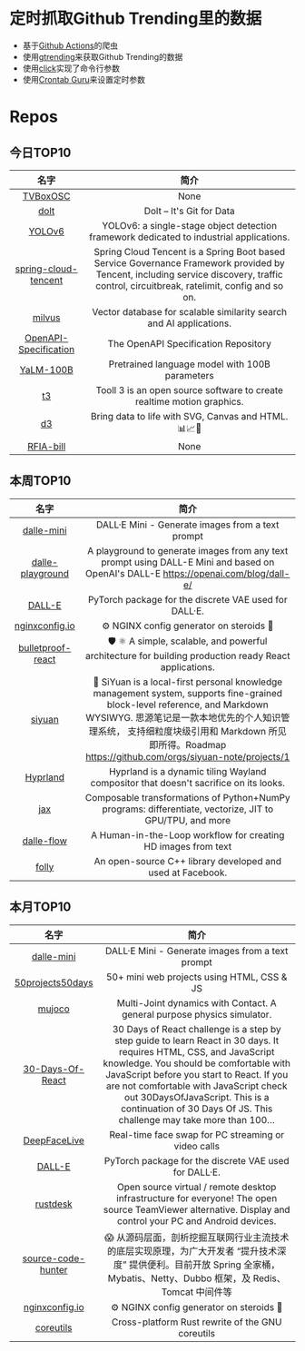 # 定时抓取Github Trending里的数据
* 基于[Github Actions](https://docs.github.com/en/actions)的爬虫
* 使用[gtrending](https://github.com/hedythedev/gtrending)来获取Github Trending的数据
* 使用[click](https://github.com/pallets/click)实现了命令行参数
* 使用[Crontab Guru](https://crontab.guru/)来设置定时参数

# Repos
## 今日TOP10 
<!-- START OF DAILY_TOP10_REPOS -->
| 名字 | 简介 |
| :----: | :----: |
| [TVBoxOSC](https://github.com/CatVodTVOfficial/TVBoxOSC) | None |
| [dolt](https://github.com/dolthub/dolt) | Dolt – It's Git for Data |
| [YOLOv6](https://github.com/meituan/YOLOv6) | YOLOv6: a single-stage object detection framework dedicated to industrial applications. |
| [spring-cloud-tencent](https://github.com/Tencent/spring-cloud-tencent) | Spring Cloud Tencent is a Spring Boot based Service Governance Framework provided by Tencent, including service discovery, traffic control, circuitbreak, ratelimit, config and so on. |
| [milvus](https://github.com/milvus-io/milvus) | Vector database for scalable similarity search and AI applications. |
| [OpenAPI-Specification](https://github.com/OAI/OpenAPI-Specification) | The OpenAPI Specification Repository |
| [YaLM-100B](https://github.com/yandex/YaLM-100B) | Pretrained language model with 100B parameters |
| [t3](https://github.com/still-scene/t3) | Tooll 3 is an open source software to create realtime motion graphics. |
| [d3](https://github.com/d3/d3) | Bring data to life with SVG, Canvas and HTML. 📊📈🎉 |
| [RFIA-bill](https://github.com/responsible-financial-innovation-act22/RFIA-bill) | None |
<!-- END OF DAILY_TOP10_REPOS -->

## 本周TOP10
<!-- START OF WEEKLY_TOP10_REPOS -->
| 名字 | 简介 |
| :----: | :----: |
| [dalle-mini](https://github.com/borisdayma/dalle-mini) | DALL·E Mini - Generate images from a text prompt |
| [dalle-playground](https://github.com/saharmor/dalle-playground) | A playground to generate images from any text prompt using DALL-E Mini and based on OpenAI's DALL-E https://openai.com/blog/dall-e/ |
| [DALL-E](https://github.com/openai/DALL-E) | PyTorch package for the discrete VAE used for DALL·E. |
| [nginxconfig.io](https://github.com/digitalocean/nginxconfig.io) | ⚙️ NGINX config generator on steroids 💉 |
| [bulletproof-react](https://github.com/alan2207/bulletproof-react) | 🛡️ ⚛️ A simple, scalable, and powerful architecture for building production ready React applications. |
| [siyuan](https://github.com/siyuan-note/siyuan) | 📕 SiYuan is a local-first personal knowledge management system, supports fine-grained block-level reference, and Markdown WYSIWYG. 思源笔记是一款本地优先的个人知识管理系统， 支持细粒度块级引用和 Markdown 所见即所得。Roadmap https://github.com/orgs/siyuan-note/projects/1 |
| [Hyprland](https://github.com/vaxerski/Hyprland) | Hyprland is a dynamic tiling Wayland compositor that doesn't sacrifice on its looks. |
| [jax](https://github.com/google/jax) | Composable transformations of Python+NumPy programs: differentiate, vectorize, JIT to GPU/TPU, and more |
| [dalle-flow](https://github.com/jina-ai/dalle-flow) | A Human-in-the-Loop workflow for creating HD images from text |
| [folly](https://github.com/facebook/folly) | An open-source C++ library developed and used at Facebook. |
<!-- END OF WEEKLY_TOP10_REPOS -->

## 本月TOP10
<!-- START OF MONTHLY_TOP10_REPOS -->
| 名字 | 简介 |
| :----: | :----: |
| [dalle-mini](https://github.com/borisdayma/dalle-mini) | DALL·E Mini - Generate images from a text prompt |
| [50projects50days](https://github.com/bradtraversy/50projects50days) | 50+ mini web projects using HTML, CSS & JS |
| [mujoco](https://github.com/deepmind/mujoco) | Multi-Joint dynamics with Contact. A general purpose physics simulator. |
| [30-Days-Of-React](https://github.com/Asabeneh/30-Days-Of-React) | 30 Days of React challenge is a step by step guide to learn React in 30 days. It requires HTML, CSS, and JavaScript knowledge. You should be comfortable with JavaScript before you start to React. If you are not comfortable with JavaScript check out 30DaysOfJavaScript. This is a continuation of 30 Days Of JS. This challenge may take more than 100… |
| [DeepFaceLive](https://github.com/iperov/DeepFaceLive) | Real-time face swap for PC streaming or video calls |
| [DALL-E](https://github.com/openai/DALL-E) | PyTorch package for the discrete VAE used for DALL·E. |
| [rustdesk](https://github.com/rustdesk/rustdesk) | Open source virtual / remote desktop infrastructure for everyone! The open source TeamViewer alternative. Display and control your PC and Android devices. |
| [source-code-hunter](https://github.com/doocs/source-code-hunter) | 😱 从源码层面，剖析挖掘互联网行业主流技术的底层实现原理，为广大开发者 “提升技术深度” 提供便利。目前开放 Spring 全家桶，Mybatis、Netty、Dubbo 框架，及 Redis、Tomcat 中间件等 |
| [nginxconfig.io](https://github.com/digitalocean/nginxconfig.io) | ⚙️ NGINX config generator on steroids 💉 |
| [coreutils](https://github.com/uutils/coreutils) | Cross-platform Rust rewrite of the GNU coreutils |
<!-- END OF MONTHLY_TOP10_REPOS -->
